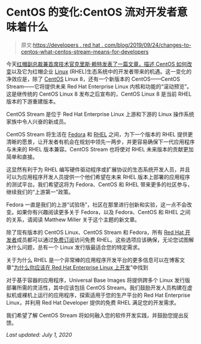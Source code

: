 # CentOS 的变化:CentOS 流对开发者意味着什么

> 原文:[https://developers . red hat . com/blog/2019/09/24/changes-to-centos-what-centos-stream-means-for-developers](https://developers.redhat.com/blog/2019/09/24/changes-to-centos-what-centos-stream-means-for-developers)

今天[红帽副总裁兼首席技术官克里斯·赖特](https://www.redhat.com/en/about/company/management/chris-wright)[发表了一篇文章，描述 CentOS 如何改变](http://redhat.com/en/blog/transforming-development-experience-within-centos)以及它为红帽企业 [Linux](https://developers.redhat.com/topics/linux/) (RHEL)生态系统中的开发者带来的机遇。这一变化的净效应是，除了 [CentOS](https://www.centos.org/) Linux 8，还有一个新版本的 CentOS——CentOS Stream——它将提供未来 Red Hat Enterprise Linux 内核和功能的“滚动预览”。这是继传统的 CentOS Linux 8 发布之后宣布的，CentOS Linux 8 是当前 RHEL 版本的下游重建版本。

CentOS Stream 是位于 Red Hat Enterprise Linux 上游和下游的 Linux 操作系统家族中令人兴奋的新成员。

CentOS Stream 将生活在 [Fedora](https://getfedora.org/) 和 [RHEL](https://developers.redhat.com/topics/linux/) 之间，为下一个版本的 RHEL 提供更清晰的愿景，让开发者有机会在规划中领先一两步，并更容易确保下一代应用程序与未来的 RHEL 版本兼容。CentOS Stream 也将使对 RHEL 未来版本的贡献更加简单和直接。

这显然有利于为 RHEL 编写硬件驱动程序或扩展协议的生态系统开发人员，并且可以为应用程序开发人员提供一个他们希望在未来 RHEL 版本上部署的应用程序的测试平台。我们希望这将为 Fedora、CentOS 和 RHEL 带来更多的社区参与，继续我们的“上游第一”政策。

Fedora 一直是我们的上游“试验场”，社区在那里进行创新和实验，这一点不会改变。如果你有兴趣阅读更多关于 Fedora，以及 Fedora、CentOS 和 RHEL 之间的关系，请阅读 Matthew Miller 关于这个主题的新文章。

除了现有版本的 CentOS Linux、CentOS Stream 和 Fedora，所有 [Red Hat 开发者](https://developers.redhat.com/?sc_cid=7013a000002CyRkAAK)成员都可以通过[免费订阅](https://developers.redhat.com/register/?sc_cid=7013a000002CyRkAAK)访问免费 RHEL。这些选项应该确保，无论您试图解决什么问题，总有一个 Linux 发行版最适合您的特定需求。

关于为什么 RHEL 是一个非常棒的应用程序开发平台的更多信息可以在博客文章“[为什么你应该在 Red Hat Enterprise Linux 上开发](https://developers.redhat.com/blog/2019/08/21/why-you-should-be-developing-on-red-hat-enterprise-linux/)”中找到

对于基于容器的应用程序，Universal Base Images 将提供跨多个 Linux 发行版部署所需的灵活性，其中应该包括 CentOS Stream。我们鼓励开发人员构建在虚拟机或裸机上运行的应用程序，探索适用于您的生产平台的 Red Hat Enterprise Linux，并利用 Red Hat Developer 提供的免费 RHEL 满足您的开发需求。

我们希望了解 CentOS Stream 将如何融入您的软件开发实践，并鼓励您提出反馈。

*Last updated: July 1, 2020*